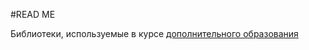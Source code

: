 ﻿#READ ME

Библиотеки, используемые в курсе [дополнительного образования](http://vk.com/microsoft_ikit)